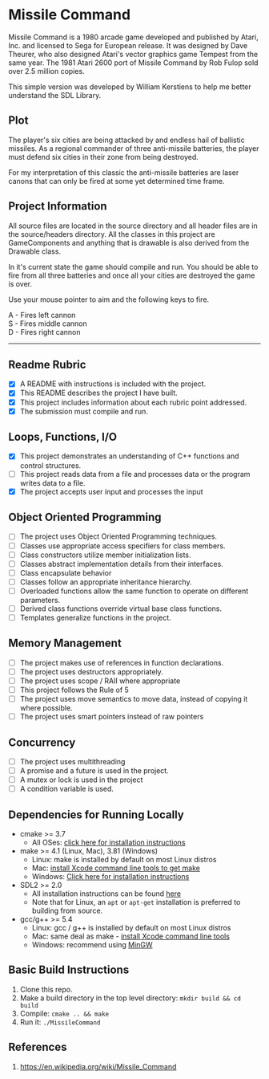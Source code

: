 # Missile Command
Missile Command is a 1980 arcade game developed and published by Atari, Inc. and licensed to Sega for European release. 
It was designed by Dave Theurer, who also designed Atari's vector graphics game Tempest from the same year.
The 1981 Atari 2600 port of Missile Command by Rob Fulop sold over 2.5 million copies.

This simple version was developed by William Kerstiens to help me better understand the SDL Library.

## Plot
The player's six cities are being attacked by and endless hail of ballistic missiles.  As a regional commander of three 
anti-missile batteries, the player must defend six cities in their zone from being destroyed.

For my interpretation of this classic the anti-missile batteries are laser canons that can only be fired at some yet 
determined time frame.

## Project Information
All source files are located in the source directory and all header files are in the source/headers directory.  All the
classes in this project are GameComponents and anything that is drawable is also derived from the Drawable class.

In it's current state the game should compile and run.  You should be able to fire from all three batteries and once all 
your cities are destroyed the game is over.

Use your mouse pointer to aim and the following keys to fire.

A - Fires left cannon  
S - Fires middle cannon  
D - Fires right cannon  

------

## Readme Rubric
- [x] A README with instructions is included with the project.
- [x] This README describes the project I have built.
- [x] This project includes information about each rubric point addressed.
- [x] The submission must compile and run.

## Loops, Functions, I/O
- [x] This project demonstrates an understanding of C++ functions and control structures.
- [ ] This project reads data from a file and processes data or the program writes data to a file.
- [x] The project accepts user input and processes the input

## Object Oriented Programming
- [ ] The project uses Object Oriented Programming techniques.
- [ ] Classes use appropriate access specifiers for class members.
- [ ] Class constructors utilize member initialization lists.
- [ ] Classes abstract implementation details from their interfaces.
- [ ] Class encapsulate behavior
- [ ] Classes follow an appropriate inheritance hierarchy.
- [ ] Overloaded functions allow the same function to operate on different parameters.
- [ ] Derived class functions override virtual base class functions.
- [ ] Templates generalize functions in the project.

## Memory Management
- [ ] The project makes use of references in function declarations.
- [ ] The project uses destructors appropriately.
- [ ] The project uses scope / RAII where appropriate
- [ ] This project follows the Rule of 5
- [ ] The project uses move semantics to move data, instead of copying it where possible.
- [ ] The project uses smart pointers instead of raw pointers

## Concurrency
- [ ] The project uses multithreading
- [ ] A promise and a future is used in the project.
- [ ] A mutex or lock is used in the project
- [ ] A condition variable is used.

## Dependencies for Running Locally
* cmake >= 3.7
  * All OSes: [click here for installation instructions](https://cmake.org/install/)
* make >= 4.1 (Linux, Mac), 3.81 (Windows)
  * Linux: make is installed by default on most Linux distros
  * Mac: [install Xcode command line tools to get make](https://developer.apple.com/xcode/features/)
  * Windows: [Click here for installation instructions](http://gnuwin32.sourceforge.net/packages/make.htm)
* SDL2 >= 2.0
  * All installation instructions can be found [here](https://wiki.libsdl.org/Installation)
  * Note that for Linux, an `apt` or `apt-get` installation is preferred to building from source.
* gcc/g++ >= 5.4
  * Linux: gcc / g++ is installed by default on most Linux distros
  * Mac: same deal as make - [install Xcode command line tools](https://developer.apple.com/xcode/features/)
  * Windows: recommend using [MinGW](http://www.mingw.org/)

## Basic Build Instructions

1. Clone this repo.
2. Make a build directory in the top level directory: `mkdir build && cd build`
3. Compile: `cmake .. && make`
4. Run it: `./MissileCommand`


## References
1.  https://en.wikipedia.org/wiki/Missile_Command